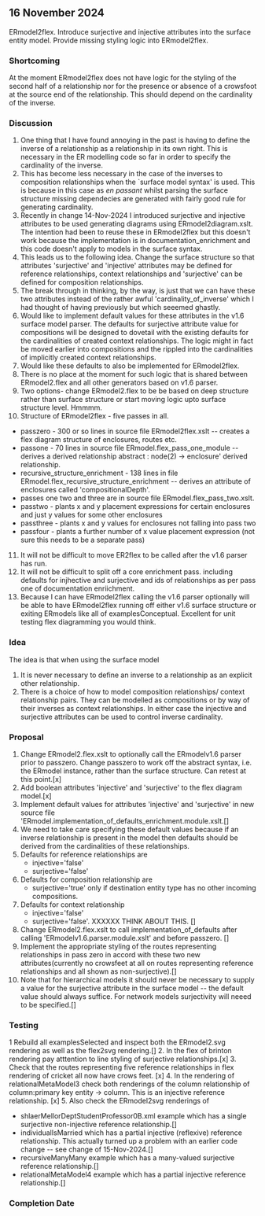
## 16 November 2024
ERmodel2flex. Introduce surjective and injective attributes into the surface entity model. Provide missing styling logic into ERmodel2flex.
### Shortcoming
At the moment ERmodel2flex does not have logic for the styling of the second half of a relationship nor for the presence or absence of a crowsfoot at the source end of the relationship. This should depend on the cardinality of the inverse.
### Discussion
1. One thing that I have found annoying in the past is having to define the inverse of a relationship as a relationship in its own right. This is necessary in the ER modelling code so far in order to specify the cardinality of the inverse. 
2. This has become less necessary in the case of the inverses to composition relationships when the `surface model syntax' is used. This is  because in this case as *en passant* whilst parsing the surface structure missing dependecies are generated with fairly good rule for generating cardinality.
3. Recently in change 14-Nov-2024 I introduced surjective and injective attributes to be used generating diagrams using ERmodel2diagram.xslt. The intention had been to reuse these in ERmodel2flex but this doesn't work because the implementation is in documentation_enrichment and this code doesn't apply to models in the surface syntax. 
4. This leads us to the following idea. Change the surface structure so that 
attributes 'surjective' and 'injective' attributes may be defined for reference relationships, context relationships and  'surjective' can be defined for composition relationships.
5. The break through in thinking, by the way, is just that we can have these two attributes instead of the rather awful 'cardinality_of_inverse' which I had thought of having previously but which seeemed ghastly.
6. Would like to implement default values for these attributes in the v1.6 surface model parser.
The defaults for surjective attribute value for compositions will be designed to dovetail with the existing defaults for the cardinalities of created context relationships. The logic might in fact be moved earlier into compositions and the rippled into the cardinalities of implicitly created context relationships.
7. Would like these defaults to also be implemented for ERmodel2flex. 
8. There is no place at the moment for such logic that is shared between ERmodel2.flex
and all other generators based on v1.6 parser.
9. Two options- change ERmodel2.flex to be be based on deep structure rather than surface structure or start moving logic upto surface structure level. Hmmmm.  
10. Structure of ERmodel2flex - five passes in all.
+ passzero - 300 or so lines in source file ERmodel2flex.xslt -- creates a flex diagram structure of enclosures, routes etc.
+ passone - 70 lines in source file ERmodel.flex_pass_one_module -- derives a derived relationship  abstract : node(2) -> enclosure' derived relationship.
+ recursive_structure_enrichment - 138 lines in file ERmodel.flex_recursive_structure_enrichment -- derives an attribute of enclosures called 'compositionalDepth'.
+ passes one two and three are in source file ERmodel.flex_pass_two.xslt.
+ passtwo - plants x and y placement expressions for certain enclosures and just y values for some other enclosures
+ passthree - plants x and y values for enclosures not falling into pass two
+ passfour - plants a further number of x value placement expression (not sure this needs to be a separate pass)
11. It will not be difficult to move ER2flex  to be called after the v1.6 parser has run.
12. It will not be difficult to split off a core enrichment pass.
including defaults for injhective and surjective and ids of relationships as per pass one of documentation enriichment.
13. Because I can have ERmodel2flex calling the v1.6 parser optionally will be able
to have ERmodel2flex running off either v1.6 surface structure or exiting ERmodels
like all of examplesConceptual. Excellent for unit testing flex diagramming you would think.

### Idea
The idea is that when using the surface model 
1. It is never necessary to define an inverse to a relationship as an explicit other relationship.
2. There is a choice of how to model composition relationships/ context relationship pairs. They can be modelled as compositions or by way of their inverses as context relationships. In either case the injective and surjective attributes can be used to control inverse cardinality. 

### Proposal
1. Change ERmodel2.flex.xslt to optionally call the ERmodelv1.6 parser prior to passzero. 
Change passzero to work off the abstract syntax, i.e. the ERmodel instance, rather than the surface structure. Can retest at this point.[x]
2. Add boolean attributes 'injective' and 'surjective' to the flex diagram model.[x]
3. Implement default values for attributes 'injective' and 'surjective' in
new source file 'ERmodel.implementation_of_defaults_enrichment.module.xslt.[]
4. We need to take care specifying these default values because if an inverse relationship is present in the model then defaults should be derived from the cardinalities of these relationships. 
5. Defaults for reference relationships are 
	+ injective='false' 
	+ surjective='false'
6. Defaults for composition relationship are 
    + surjective='true' only if destination entity type has no other incoming compositions.
7. Defaults for context relationship
	+ injective='false'
	+ surjective='false'.
	XXXXXX THINK ABOUT THIS.  []
8. Change ERmodel2.flex.xslt to call implementation_of_defaults after calling
'ERmodelv1.6.parser.module.xslt' and before passzero. []
9. Implement the appropriate styling of the routes representing relationships in pass zero in accord with these two new attributes(currently no crowsfeet at all on routes representing reference relationships and all shown as non-surjective).[]
10. Note that for hierarchical models it should never be necessary to supply a value for the surjective attribute in the surface model -- the default value should always suffice.
For network models surjectivity will neeed to be specified.[]

### Testing
1 Rebuild all examplesSelected and inspect both the ERmodel2.svg rendering as well as
the flex2svg rendering.[]
2. In the flex of brinton rendering pay atttention to line styling of surjective relationships.[x] 
3. Check that the routes representing five reference relationships in flex rendering of cricket all now have crows feet. [x]
4. In the rendering of relationalMetaModel3 check both renderings of the column relationship of column:primary key entity -> column. This is an injective reference relationship. [x]
5. Also check the ERmodel2svg renderings of
+ shlaerMellorDeptStudentProfessor0B.xml example which has a single surjective non-injective reference relationship.[]
+ individualIsMarried which has a partial injective (reflexive) reference relationship.
This actually turned up a problem with an earlier code change -- see change of 15-Nov-2024.[]
+ recursiveManyMany example  which has a many-valued surjective  reference relationship.[]
+ relationalMetaModel4 example which has a partial injective reference relationship.[]

### Completion Date 

